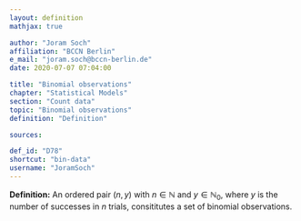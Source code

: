 ```yaml
---
layout: definition
mathjax: true

author: "Joram Soch"
affiliation: "BCCN Berlin"
e_mail: "joram.soch@bccn-berlin.de"
date: 2020-07-07 07:04:00

title: "Binomial observations"
chapter: "Statistical Models"
section: "Count data"
topic: "Binomial observations"
definition: "Definition"

sources:

def_id: "D78"
shortcut: "bin-data"
username: "JoramSoch"
---
```



**Definition:** An ordered pair $(n,y)$ with $n \in \mathbb{N}$ and $y \in \mathbb{N}_0$, where $y$ is the number of successes in $n$ trials, consititutes a set of binomial observations.